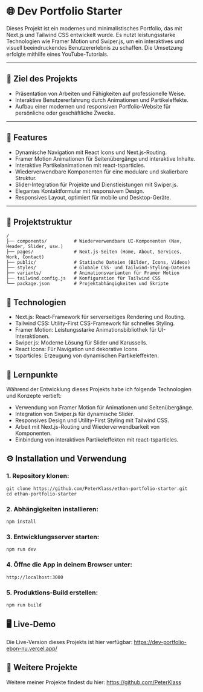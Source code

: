 # 🌐 Dev Portfolio Starter
Dieses Projekt ist ein modernes und minimalistisches Portfolio, das mit Next.js und Tailwind CSS entwickelt wurde. Es nutzt leistungsstarke Technologien wie Framer Motion und Swiper.js, um ein interaktives und visuell beeindruckendes Benutzererlebnis zu schaffen. Die Umsetzung erfolgte mithilfe eines YouTube-Tutorials.

---

## 🎯 Ziel des Projekts
- Präsentation von Arbeiten und Fähigkeiten auf professionelle Weise.
- Interaktive Benutzererfahrung durch Animationen und Partikeleffekte.
- Aufbau einer modernen und responsiven Portfolio-Website für persönliche oder geschäftliche Zwecke.

---

## 🌟 Features
- Dynamische Navigation mit React Icons und Next.js-Routing.
- Framer Motion Animationen für Seitenübergänge und interaktive Inhalte.
- Interaktive Partikelanimationen mit react-tsparticles.
- Wiederverwendbare Komponenten für eine modulare und skalierbare Struktur.
- Slider-Integration für Projekte und Dienstleistungen mit Swiper.js.
- Elegantes Kontaktformular mit responsivem Design.
- Responsives Layout, optimiert für mobile und Desktop-Geräte.

---

## 📂 Projektstruktur
```
/
├── components/          # Wiederverwendbare UI-Komponenten (Nav, Header, Slider, usw.)
├── pages/               # Next.js-Seiten (Home, About, Services, Work, Contact)
├── public/              # Statische Dateien (Bilder, Icons, Videos)
├── styles/              # Globale CSS- und Tailwind-Styling-Dateien
├── variants/            # Animationsvarianten für Framer Motion
├── tailwind.config.js   # Konfiguration für Tailwind CSS
└── package.json         # Projektabhängigkeiten und Skripte
```

## 🚀 Technologien
- Next.js: React-Framework für serverseitiges Rendering und Routing.
- Tailwind CSS: Utility-First CSS-Framework für schnelles Styling.
- Framer Motion: Leistungsstarke Animationsbibliothek für UI-Interaktionen.
- Swiper.js: Moderne Lösung für Slider und Karussells.
- React Icons: Für Navigation und dekorative Icons.
- tsparticles: Erzeugung von dynamischen Partikeleffekten.

## 📝 Lernpunkte
Während der Entwicklung dieses Projekts habe ich folgende Technologien und Konzepte vertieft:

- Verwendung von Framer Motion für Animationen und Seitenübergänge.
- Integration von Swiper.js für dynamische Slider.
- Responsives Design und Utility-First Styling mit Tailwind CSS.
- Arbeit mit Next.js-Routing und Wiederverwendbarkeit von Komponenten.
- Einbindung von interaktiven Partikeleffekten mit react-tsparticles.

## ⚙️ Installation und Verwendung
### 1. Repository klonen:
```
git clone https://github.com/PeterKlass/ethan-portfolio-starter.git
cd ethan-portfolio-starter
```

### 2. Abhängigkeiten installieren:
```
npm install
```

### 3. Entwicklungsserver starten:
```
npm run dev
```

### 4. Öffne die App in deinem Browser unter:
```
http://localhost:3000
```

### 5. Produktions-Build erstellen:
```
npm run build
```

## 🖥️ Live-Demo
Die Live-Version dieses Projekts ist hier verfügbar: https://dev-portfolio-ebon-nu.vercel.app/

## 🔗 Weitere Projekte
Weitere meiner Projekte findest du hier: https://github.com/PeterKlass
